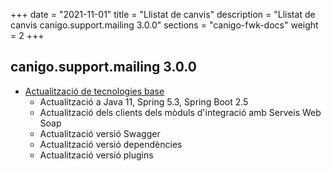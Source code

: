 +++
date        = "2021-11-01"
title       = "Llistat de canvis"
description = "Llistat de canvis canigo.support.mailing 3.0.0"
sections    = "canigo-fwk-docs"
weight		= 2
+++

## canigo.support.mailing 3.0.0

- [Actualització de tecnologies base](/noticies/2021-10-25-CAN-actualitzacio-canigo-3_6_0/)
   - Actualització a Java 11, Spring 5.3, Spring Boot 2.5
   - Actualització dels clients dels mòduls d'integració amb Serveis Web Soap
   - Actualització versió Swagger
   - Actualització versió dependències
   - Actualització versió plugins